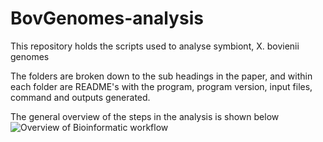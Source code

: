 # BovGenomes-analysis
This repository holds the scripts used to analyse symbiont, X. bovienii genomes


The folders are broken down to the sub headings in the paper, and within each folder are README's with the program, program version, input files, command and outputs generated. 


The general overview of the steps in the analysis is shown below 
![Overview of Bioinformatic workflow](seqeuncing-assembly-annotation/Bioinformatics-workflow.png)

